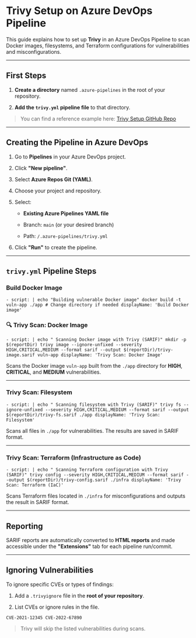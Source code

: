 Trivy Setup on Azure DevOps Pipeline
=======================================

This guide explains how to set up **Trivy** in an Azure DevOps Pipeline to scan Docker images, filesystems, and Terraform configurations for vulnerabilities and misconfigurations.

* * * * *

First Steps
--------------

1.  **Create a directory** named `.azure-pipelines` in the root of your repository.

2.  **Add the `trivy.yml` pipeline file** to that directory.

> You can find a reference example here: [Trivy Setup GitHub Repo](https://github.com/Nikawx/Trivy-Setup/tree/main)

* * * * *

Creating the Pipeline in Azure DevOps
----------------------------------------

1.  Go to **Pipelines** in your Azure DevOps project.

2.  Click **"New pipeline"**.

3.  Select **Azure Repos Git (YAML)**.

4.  Choose your project and repository.

5.  Select:

    -   **Existing Azure Pipelines YAML file**

    -   Branch: `main` (or your desired branch)

    -   Path: `/.azure-pipelines/trivy.yml`

6.  Click **"Run"** to create the pipeline.

* * * * *

`trivy.yml` Pipeline Steps
-----------------------------

### Build Docker Image

`- script: |
    echo "Building vulnerable Docker image"
    docker build -t vuln-app ./app # Change directory if needed
  displayName: 'Build Docker image'`

### 🔍 Trivy Scan: Docker Image

`- script: |
    echo " Scanning Docker image with Trivy (SARIF)"
    mkdir -p $(reportDir)
    trivy image --ignore-unfixed --severity HIGH,CRITICAL,MEDIUM --format sarif --output $(reportDir)/trivy-image.sarif vuln-app
  displayName: 'Trivy Scan: Docker Image'`

Scans the Docker image `vuln-app` built from the `./app` directory for **HIGH**, **CRITICAL**, and **MEDIUM** vulnerabilities.

* * * * *

### Trivy Scan: Filesystem

`- script: |
    echo " Scanning filesystem with Trivy (SARIF)"
    trivy fs --ignore-unfixed --severity HIGH,CRITICAL,MEDIUM --format sarif --output $(reportDir)/trivy-fs.sarif ./app
  displayName: 'Trivy Scan: Filesystem'`

Scans all files in `./app` for vulnerabilities. The results are saved in SARIF format.

* * * * *

### Trivy Scan: Terraform (Infrastructure as Code)

`- script: |
    echo " Scanning Terraform configuration with Trivy (SARIF)"
    trivy config --severity HIGH,CRITICAL,MEDIUM --format sarif --output $(reportDir)/trivy-config.sarif ./infra
  displayName: 'Trivy Scan: Terraform (IaC)'`

Scans Terraform files located in `./infra` for misconfigurations and outputs the result in SARIF format.

* * * * *

 Reporting
------------

SARIF reports are automatically converted to **HTML reports** and made accessible under the **"Extensions"** tab for each pipeline run/commit.

* * * * *

 Ignoring Vulnerabilities
---------------------------

To ignore specific CVEs or types of findings:

1.  Add a `.trivyignore` file in the **root of your repository**.

2.  List CVEs or ignore rules in the file.

`CVE-2021-12345
CVE-2022-67890`

> Trivy will skip the listed vulnerabilities during scans.
